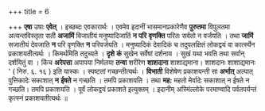 +++
title = 6

+++
**एषा** उषाः **एवेत्** । इच्छब्दः एवकारार्थः । एवमेव इदानीं भासमानप्रकारेणैव **पुरुतमा** विपुलतमा अत्यन्तविस्तृता सती **अजामिं** विजातीयं मनुष्यादिजातिं **न** **परि** **वृणक्ति** परितः सर्वतो न वर्जयति । तथा **जामिं** सजातीयं देवजाति **न** परि वृणक्ति **न** परिवर्जयति । मनुष्यादिकं देवादिकं च तदुपलक्षितं लोकद्वयं वा कार्त्स्येन प्रकाशयतीत्यर्थः । किमर्थमिति तदुच्यते । **दृशे** **कं** सुखेन सर्वेषां दर्शनाय । सुखं यथा भवति तथा सर्वान् दर्शयितुं वा । किंच **अरेपसा** अपापया निर्मलया **तन्वा** शरीरेण **शाशदाना** शाशाद्यमाना। शाशदानः शाशाद्यमानः ' ( निरु. ६. १६ ) इति यास्कः । स्पष्टतां गच्छन्तीत्यर्थः । **विभाती** विशेषेण प्रकाशयन्ती सा **अर्भात्** अल्पात् पुत्तिकादेः सकाशात् **न** **ईषते** न गच्छति । तमपि प्रकाशयति । तथा **मह:** महतो मेर्वादेः सकाशात् न ईषते न गच्छति। तमपि प्रकाशयति । पूर्वं लोकद्वयं प्रकाशते इत्युक्तम् । इदानीम् अस्मिंल्लोके परमाण्वादि पर्वतपर्यन्तं कृत्स्नं प्रकाशयतीत्यर्थः ॥